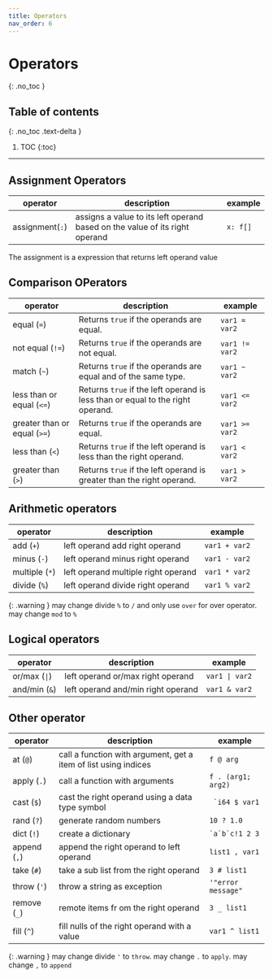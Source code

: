 ```yaml
---
title: Operators
nav_order: 6
---
```


<!-- prettier-ignore-start -->

# Operators
{: .no_toc }

## Table of contents
{: .no_toc .text-delta }

1. TOC
{:toc}

<!-- prettier-ignore-end -->

---

## Assignment Operators

| operator        | description                                                                 | example  |
| --------------- | --------------------------------------------------------------------------- | -------- |
| assignment(`:`) | assigns a value to its left operand based on the value of its right operand | `x: f[]` |

The assignment is a expression that returns left operand value

## Comparison OPerators

| operator                     | description                                                                    | example        |
| ---------------------------- | ------------------------------------------------------------------------------ | -------------- |
| equal (`=`)                  | Returns `true` if the operands are equal.                                      | `var1 = var2`  |
| not equal (`!=`)             | Returns `true` if the operands are not equal.                                  | `var1 != var2` |
| match (`~`)                  | Returns `true` if the operands are equal and of the same type.                 | `var1 ~ var2`  |
| less than or equal (`<=`)    | Returns `true` if the left operand is less than or equal to the right operand. | `var1 <= var2` |
| greater than or equal (`>=`) | Returns `true` if the operands are equal.                                      | `var1 >= var2` |
| less than (`<`)              | Returns `true` if the left operand is less than the right operand.             | `var1 < var2`  |
| greater than (`>`)           | Returns `true` if the left operand is greater than the right operand.          | `var1 > var2`  |

## Arithmetic operators

| operator       | description                         | example       |
| -------------- | ----------------------------------- | ------------- |
| add (`+`)      | left operand add right operand      | `var1 + var2` |
| minus (`-`)    | left operand minus right operand    | `var1 - var2` |
| multiple (`*`) | left operand multiple right operand | `var1 * var2` |
| divide (`%`)   | left operand divide right operand   | `var1 % var2` |

{: .warning }
may change divide `%` to `/` and only use `over` for over operator. may change `mod` to `%`

## Logical operators

| operator                     | description                        | example                       |
| ---------------------------- | ---------------------------------- | ----------------------------- |
| or/max (<code>&#124;</code>) | left operand or/max right operand  | <code>var1 &#124; var2</code> |
| and/min (`&`)                | left operand and/min right operand | `var1 & var2`                 |

## Other operator

| operator     | description                                                     | example            |
| ------------ | --------------------------------------------------------------- | ------------------ |
| at (`@`)     | call a function with argument, get a item of list using indices | `f @ arg`          |
| apply (`.`)  | call a function with arguments                                  | `f . (arg1; arg2)` |
| cast (`$`)   | cast the right operand using a data type symbol                 | `` `i64 $ var1``   |
| rand (`?`)   | generate random numbers                                         | `10 ? 1.0`         |
| dict (`!`)   | create a dictionary                                             | `` `a`b`c!1 2 3 `` |
| append (`,`) | append the right operand to left operand                        | `list1 , var1`     |
| take (`#`)   | take a sub list from the right operand                          | `3 # list1`        |
| throw (`'`)  | throw a string as exception                                     | `'"error message"` |
| remove (`_`) | remote items fr om the right operand                            | `3 _ list1`        |
| fill (`^`)   | fill nulls of the right operand with a value                    | `var1 ^ list1`     |

{: .warning }
may change divide `'` to `throw`. may change `.` to `apply`. may change `,` to `append`
